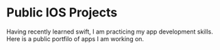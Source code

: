 # Public IOS Projects
 Having recently learned swift, I am practicing my app development skills. Here is a public portfilo of apps I am working on.
